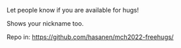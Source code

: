 Let people know if you are available for hugs! 

Shows your nickname too.

Repo in: https://github.com/hasanen/mch2022-freehugs/

